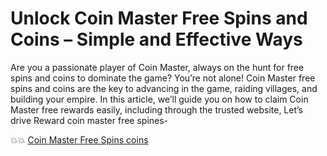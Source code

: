 # Unlock Coin Master Free Spins and Coins – Simple and Effective Ways
Are you a passionate player of Coin Master, always on the hunt for free spins and coins to dominate the game? You’re not alone! Coin Master free spins and coins are the key to advancing in the game, raiding villages, and building your empire. In this article, we’ll guide you on how to claim Coin Master free rewards easily, including through the trusted website, Let’s drive Reward coin master free spines-

💥💥 [Coin Master Free Spins coins](https://tinyurl.com/giftcard2025)
